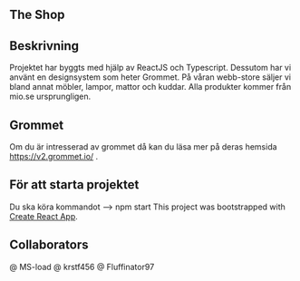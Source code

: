 ## The Shop
 
## Beskrivning 
 Projektet har byggts med hjälp av ReactJS och Typescript. Dessutom har vi använt en  designsystem som heter Grommet. På våran webb-store säljer vi bland annat möbler, lampor, mattor och kuddar. Alla produkter kommer från mio.se ursprungligen. 

## Grommet
Om du är intresserad av grommet då kan du läsa mer på deras hemsida https://v2.grommet.io/  .

## För att starta projektet
 Du ska köra kommandot --> npm start
This project was bootstrapped with [Create React App](https://github.com/facebook/create-react-app).

## Collaborators
 @ MS-load
 @ krstf456
 @ Fluffinator97